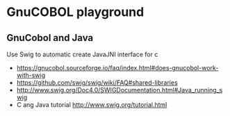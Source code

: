 # GnuCOBOL playground

## GnuCobol and Java

Use Swig to automatic create JavaJNI interface for c 
* <https://gnucobol.sourceforge.io/faq/index.html#does-gnucobol-work-with-swig>
* <https://github.com/swig/swig/wiki/FAQ#shared-libraries>
* <http://www.swig.org/Doc4.0/SWIGDocumentation.html#Java_running_swig>
* C ang Java tutorial <http://www.swig.org/tutorial.html>